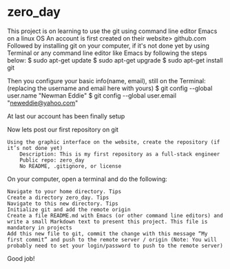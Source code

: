 # zero_day
This project is on learning to use the git using command line editor Emacs on a linux OS
An account is first created on their website> github.com
Followed by installing git on your computer, if it's not done yet by using Terminal or any command line editor like Emacs by following the steps below:
  $ sudo apt-get update
  $ sudo apt-get upgrade
  $ sudo apt-get install git
  
Then you configure your basic info(name, email), still on the Terminal:(replacing the username and email here with yours)
  $ git config --global user.name "Newman Eddie"
  $ git config --global user.email "neweddie@yahoo.com"

At last our account has been finally setup

Now lets post our first repository on git

    Using the graphic interface on the website, create the repository (if it’s not done yet)
        Description: This is my first repository as a full-stack engineer
        Public repo: zero_day
        No README, .gitignore, or license

On your computer, open a terminal and do the following:

    Navigate to your home directory. Tips
    Create a directory zero_day. Tips
    Navigate to this new directory. Tips
    Initialize git and add the remote origin
    Create a file README.md with Emacs (or other command line editors) and write a small Markdown text to present this project. This file is mandatory in projects
    Add this new file to git, commit the change with this message “My first commit” and push to the remote server / origin (Note: You will probably need to set your login/password to push to the remote server)

Good job! 
